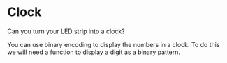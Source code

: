 # Clock

Can you turn your LED strip into a clock?

You can use binary encoding to display the numbers in a clock.  To do this we will need a function to display a digit as a binary pattern.